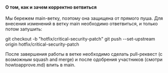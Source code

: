 #### О том, как и зачем корректно ветвиться

Мы бережем main-ветку, поэтому она защищена от прямого пуша. Для внесения изменений в ветку main необходимо ответвиться, и только потом запушить:

git checkout -b "hotfix/critical-security-patch"
git push --set-upstream origin hotfix/critical-security-patch

После завершения работы в ветке необходимо сделать pull-реквест (с возможным squash and merge) и после одобрения участников (смотри howtoapprove.md) влить в main.